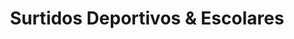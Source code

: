 ---
title: "Surtidos Deportivos & Escolares"
url: /pereira/surtidos-deportivos-y-escolares/
shop: ropa
---